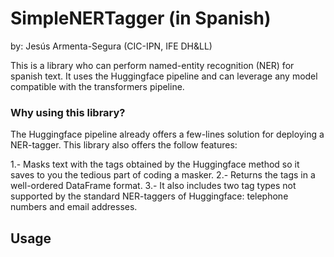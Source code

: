 # SimpleNERTagger (in Spanish)

by: Jesús Armenta-Segura (CIC-IPN, IFE DH&LL)

This is a library who can perform named-entity recognition (NER) for spanish text. It uses the Huggingface pipeline and can leverage any model compatible with the transformers pipeline.

### Why using this library?

The Huggingface pipeline already offers a few-lines solution for deploying a NER-tagger. This library also offers the follow features:

1.- Masks text with the tags obtained by the Huggingface method so it saves to you the tedious part of coding a masker. 
2.- Returns the tags in a well-ordered DataFrame format.
3.- It also includes two tag types not supported by the standard NER-taggers of Huggingface: telephone numbers and email addresses.


## Usage



